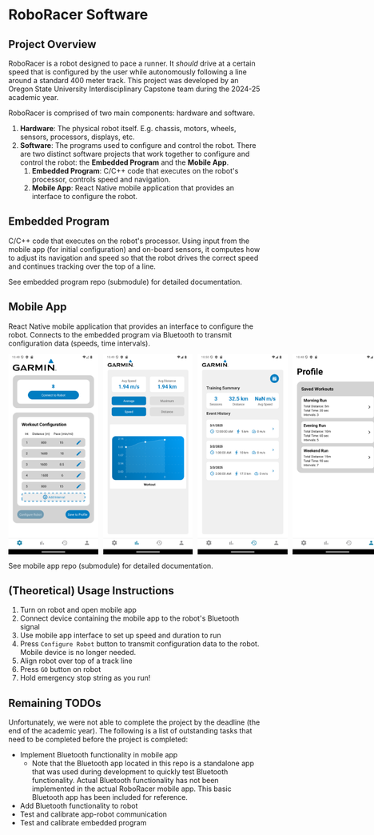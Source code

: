 # RoboRacer Software

## Project Overview
RoboRacer is a robot designed to pace a runner. It *should* drive at a certain speed that is configured by the user while autonomously following a line around a standard 400 meter track. This project was developed by an Oregon State University Interdisciplinary Capstone team during the 2024-25 academic year. 

RoboRacer is comprised of two main components: hardware and software.
 1. **Hardware**: The physical robot itself. E.g. chassis, motors, wheels, sensors, processors, displays, etc.
2. **Software**: The programs used to configure and control the robot. There are two distinct software projects that work together to configure and control the robot: the **Embedded Program** and the **Mobile App**.
    1. **Embedded Program**: C/C++ code that executes on the robot's processor, controls speed and navigation. 
    2. **Mobile App**: React Native mobile application that provides an interface to configure the robot.

## Embedded Program
C/C++ code that executes on the robot's processor. Using input from the mobile app (for initial configuration) and on-board sensors, it computes how to adjust its navigation and speed so that the robot drives the correct speed and continues tracking over the top of a line.

See embedded program repo (submodule) for detailed documentation.

## Mobile App
React Native mobile application that provides an interface to configure the robot. Connects to the embedded program via Bluetooth to transmit configuration data (speeds, time intervals).

<div style="display: flex; gap: 10px;">
    <img src="images/config-screen.png" alt="Config Screen" height="400" />
    <img src="images/metrics-screen.png" alt="Metrics Screen" height="400" />
    <img src="images/history-screen.png" alt="History Screen" height="400" />
    <img src="images/profile-screen.png" alt="Profile Screen" height="400" />
</div>

See mobile app repo (submodule) for detailed documentation. 

## (Theoretical) Usage Instructions
1. Turn on robot and open mobile app
2. Connect device containing the mobile app to the robot's Bluetooth signal
3. Use mobile app interface to set up speed and duration to run
4. Press `Configure Robot` button to transmit configuration data to the robot. Mobile device is no longer needed.
5. Align robot over top of a track line
6. Press `GO` button on robot
7. Hold emergency stop string as you run!

## Remaining TODOs
Unfortunately, we were not able to complete the project by the deadline (the end of the academic year). The following is a list of outstanding tasks that need to be completed before the project is completed:
- Implement Bluetooth functionality in mobile app
  - Note that the Bluetooth app located in this repo is a standalone app that was used during development to quickly test Bluetooth functionality. Actual Bluetooth functionality has not been implemented in the actual RoboRacer mobile app. This basic Bluetooth app has been included for reference.
- Add Bluetooth functionality to robot
- Test and calibrate app-robot communication
- Test and calibrate embedded program